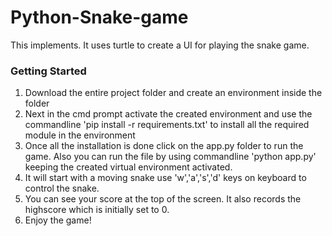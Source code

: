 # Python-Snake-game
This implements. It uses turtle to create a UI for playing the snake game.

### Getting Started
1. Download the entire project folder and create an environment inside the folder
2. Next in the cmd prompt activate the created environment and use the commandline 'pip install -r requirements.txt' to install all the required module in the environment
3. Once all the installation is done click on the app.py folder to run the game. Also you can run the file by using commandline 'python app.py' keeping the created virtual environment activated.
4. It will start with a moving snake use 'w','a','s','d' keys on keyboard to control the snake. 
5. You can see your score at the top of the screen. It also records the highscore which is initially set to 0.
6. Enjoy the game!
